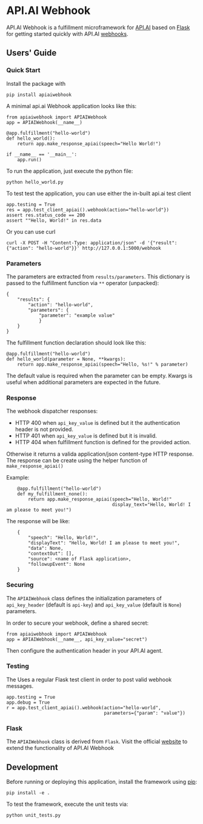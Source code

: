 # API.AI Webhook

API.AI Webhook is a fulfillment microframework for [API.AI](https://api.ai/) based on [Flask](http://flask.pocoo.org/) for getting started quickly with API.AI [webhooks](https://docs.api.ai/docs/webhook). 

## Users' Guide 

### Quick Start

Install the package with 
    
    pip install apiaiwebhook
    
A minimal api.ai Webhook application looks like this:
    
    from apiaiwebhook import APIAIWebhook
    app = APIAIWebhook(__name__)
    
    @app.fulfillment("hello-world")
    def hello_world():
        return app.make_response_apiai(speech="Hello World!")
    
    if __name__ == '__main__':
        app.run()
    
To run the application, just execute the python file:
    
    python hello_world.py
    
To test test the application, you can use either the in-built api.ai test client
    
    app.testing = True
    res = app.test_client_apiai().webhook(action="hello-world"})
    assert res.status_code == 200
    assert ""Hello, World!" in res.data
    
Or you can use curl
    
    curl -X POST -H "Content-Type: application/json" -d '{"result": {"action": "hello-world"}}' http://127.0.0.1:5000/webhook    

### Parameters

The parameters are extracted from `results/parameters`.
This dictionary is passed to the fulfillment function via  `**` operator (unpacked):

    {
        "results": {
            "action": "hello-world",
            "parameters": {
                "parameter": "example value"
                }
        }
    }

The fulfillment function declaration should look like this:

    @app.fulfillment("hello-world")
    def hello_world(parameter = None, **kwargs):
        return app.make_response_apiai(speech="Hello, %s!" % parameter)

The default value is required when the parameter can be empty.
Kwargs is useful when additional parameters are expected in the future.

### Response
The webhook dispatcher responses: 

* HTTP 400 when `api_key_value` is defined but it the authentication header is not provided.
* HTTP 401 when `api_key_value` is defined but it is invalid.
* HTTP 404 when fulfillment function is defined for the provided action.

Otherwise it returns a valida application/json content-type HTTP response. 
The response can be create using the helper function of `make_response_apiai()`

Example:
    
        @app.fulfillment("hello-world")
        def my_fulfillment_none():
            return app.make_response_apiai(speech="Hello, World!"
                                           display_text="Hello, World! I am please to meet you!")

The response will be like:

        {
            "speech": "Hello, World!",
            "displayText": "Hello, World! I am please to meet you!",
            "data": None,
            "contextOut": [],
            "source": <name of Flask application>,
            "followupEvent": None
        }

### Securing
The `APIAIWebhook` class defines the initialization parameters of `api_key_header` (default is `api-key`) and `api_key_value` (default is `None`) parameters. 

In order to secure your webhook, define a shared secret: 

    from apiaiwebhook import APIAIWebhook
    app = APIAIWebhook(__name__, api_key_value="secret") 

Then configure the authentication header in your API.AI agent. 

### Testing

The Uses a regular Flask test client in order to post valid webhook messages.

    app.testing = True
    app.debug = True
    r = app.test_client_apiai().webhook(action="hello-world",
                                        parameters={"param": "value"})

### Flask
The `APIAIWebhook` class is derived from `Flask`. Visit the official [website](http://flask.pocoo.org/) to extend the functionality of API.AI Webhook 

## Development

Before running or deploying this application, install the framework using
[pip](http://pip.readthedocs.io/en/stable/):

    pip install -e .
    
To test the framework, execute the unit tests via:

    python unit_tests.py
